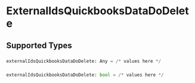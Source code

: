 # ExternalIdsQuickbooksDataDoDelete


## Supported Types

### 

```python
externalIdsQuickbooksDataDoDelete: Any = /* values here */
```

### 

```python
externalIdsQuickbooksDataDoDelete: bool = /* values here */
```


